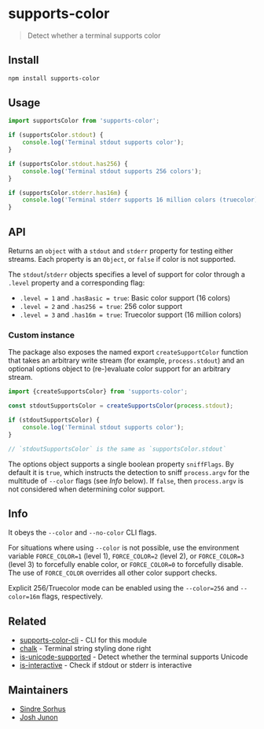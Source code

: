 # supports-color

> Detect whether a terminal supports color

## Install

```sh
npm install supports-color
```

## Usage

```js
import supportsColor from 'supports-color';

if (supportsColor.stdout) {
	console.log('Terminal stdout supports color');
}

if (supportsColor.stdout.has256) {
	console.log('Terminal stdout supports 256 colors');
}

if (supportsColor.stderr.has16m) {
	console.log('Terminal stderr supports 16 million colors (truecolor)');
}
```

## API

Returns an `object` with a `stdout` and `stderr` property for testing either streams. Each property is an `Object`, or `false` if color is not supported.

The `stdout`/`stderr` objects specifies a level of support for color through a `.level` property and a corresponding flag:

- `.level = 1` and `.hasBasic = true`: Basic color support (16 colors)
- `.level = 2` and `.has256 = true`: 256 color support
- `.level = 3` and `.has16m = true`: Truecolor support (16 million colors)

### Custom instance

The package also exposes the named export `createSupportColor` function that takes an arbitrary write stream (for example, `process.stdout`) and an optional options object to (re-)evaluate color support for an arbitrary stream.

```js
import {createSupportsColor} from 'supports-color';

const stdoutSupportsColor = createSupportsColor(process.stdout);

if (stdoutSupportsColor) {
	console.log('Terminal stdout supports color');
}

// `stdoutSupportsColor` is the same as `supportsColor.stdout`
```

The options object supports a single boolean property `sniffFlags`. By default it is `true`, which instructs the detection to sniff `process.argv` for the multitude of `--color` flags (see _Info_ below). If `false`, then `process.argv` is not considered when determining color support.

## Info

It obeys the `--color` and `--no-color` CLI flags.

For situations where using `--color` is not possible, use the environment variable `FORCE_COLOR=1` (level 1), `FORCE_COLOR=2` (level 2), or `FORCE_COLOR=3` (level 3) to forcefully enable color, or `FORCE_COLOR=0` to forcefully disable. The use of `FORCE_COLOR` overrides all other color support checks.

Explicit 256/Truecolor mode can be enabled using the `--color=256` and `--color=16m` flags, respectively.

## Related

- [supports-color-cli](https://github.com/chalk/supports-color-cli) - CLI for this module
- [chalk](https://github.com/chalk/chalk) - Terminal string styling done right
- [is-unicode-supported](https://github.com/sindresorhus/is-unicode-supported) - Detect whether the terminal supports Unicode
- [is-interactive](https://github.com/sindresorhus/is-interactive) - Check if stdout or stderr is interactive

## Maintainers

- [Sindre Sorhus](https://github.com/sindresorhus)
- [Josh Junon](https://github.com/qix-)
